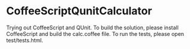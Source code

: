 CoffeeScriptQunitCalculator
===========================

Trying out CoffeeScript and QUnit. To build the solution, please install CoffeeScript and build the calc.coffee file.
To run the tests, please open test/tests.html.
